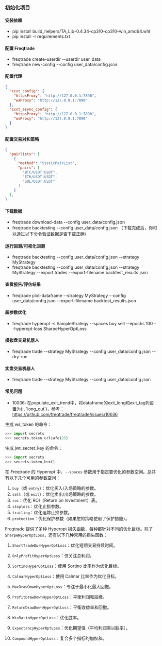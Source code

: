 ### 初始化项目
#### 安装依赖
* pip install build_helpers/TA_Lib-0.4.34-cp310-cp310-win_amd64.whl
* pip install -r requirements.txt
#### 配置 Freqtrade
* freqtrade create-userdir --userdir user_data
* freqtrade new-config --config user_data/config.json
#### 配置代理
```json
{
  "ccxt_config": {
    "httpsProxy": "http://127.0.0.1:7890",
    "wsProxy": "http://127.0.0.1:7890"
  },
  "ccxt_async_config": {
    "httpsProxy": "http://127.0.0.1:7890",
    "wsProxy": "http://127.0.0.1:7890"
  }
}
```
#### 配置交易对和策略
```json
{
  "pairlists": [
    {
      "method": "StaticPairList",
      "pairs": [
        "BTC/USDT:USDT",
        "ETH/USDT:USDT",
        "SOL/USDT:USDT"
      ]
    }
  ],
}
```
#### 下载数据
* freqtrade download-data --config user_data/config.json
* freqtrade backtesting --config user_data/config.json （下载完成后，你可以通过以下命令验证数据是否下载正确）
#### 运行回测/可视化回测
* freqtrade backtesting --config user_data/config.json --strategy MyStrategy
* freqtrade backtesting --config user_data/config.json --strategy MyStrategy --export trades --export-filename backtest_results.json
#### 查看报告/评估结果
* freqtrade plot-dataframe --strategy MyStrategy --config user_data/config.json --export-filename backtest_results.json
#### 超参数优化
* freqtrade hyperopt -s SampleStrategy --spaces buy sell --epochs 100 --hyperopt-loss SharpeHyperOptLoss
#### 模拟盘交易机器人
* freqtrade trade --strategy MyStrategy --config user_data/config.json --dry-run
#### 实盘交易机器人
* freqtrade trade --strategy MyStrategy --config user_data/config.json
#### 常见问题
* 10036: 在populate_exit_trend中，将dataframe的exit_long和exit_tag列设置为(:, 'long_out')，参考：https://github.com/freqtrade/freqtrade/issues/10036


生成 ws_token 的命令：
```python
>>> import secrets
>>> secrets.token_urlsafe(25)
```

生成 jwt_secret_key 的命令：
```python
>>> import secrets
>>> secrets.token_hex()
```



在 Freqtrade 的 Hyperopt 中，`--spaces` 参数用于指定要优化的参数空间。总共有以下几个可用的参数空间：

1. `buy`（或 `entry`）：优化买入/入场策略的参数。
2. `sell`（或 `exit`）：优化卖出/出场策略的参数。
3. `roi`：优化 ROI（Return on Investment）表。
4. `stoploss`：优化止损参数。
5. `trailing`：优化追踪止损参数。
6. `protection`：优化保护参数（如果您的策略使用了保护措施）。



Freqtrade 提供了多种 Hyperopt 损失函数，每种都针对不同的优化目标。除了 `SharpeHyperOptLoss`，还有以下几种常用的损失函数：

1. `ShortTradeDurHyperOptLoss`：优化短期交易持续时间。

2. `OnlyProfitHyperOptLoss`：仅关注总利润。

3. `SortinoHyperOptLoss`：使用 Sortino 比率作为优化目标。

4. `CalmarHyperOptLoss`：使用 Calmar 比率作为优化目标。

5. `MaxDrawDownHyperOptLoss`：专注于最小化最大回撤。

6. `ProfitDrawDownHyperOptLoss`：平衡利润和回撤。

7. `ReturnDrawDownHyperOptLoss`：平衡收益率和回撤。

8. `WinRatioHyperOptLoss`：优化胜率。

9. `ExpectancyHyperOptLoss`：优化期望值（平均利润乘以胜率）。

10. `CompoundHyperOptLoss`：复合多个指标的加权和。
